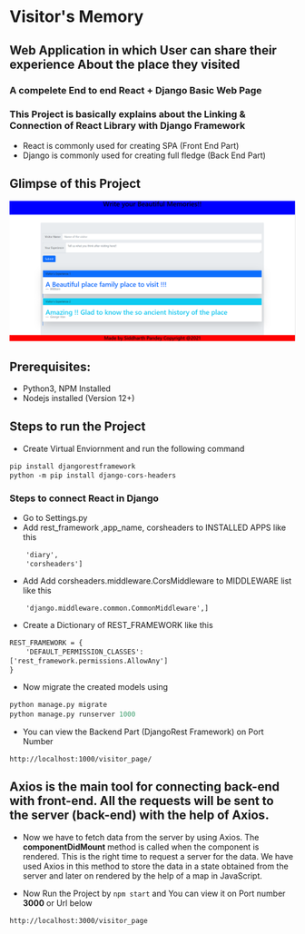 # Visitor's Memory
## Web Application in which User can share their experience About the place they visited
### A compelete End to end React + Django Basic Web Page

### This Project is basically explains about the Linking & Connection of React Library with Django Framework
* React is commonly used for creating SPA (Front End Part)
* Django is commonly  used for creating full fledge (Back End Part)

## Glimpse of this Project
![home](https://github.com/siddharth25pandey/Visitor-s-Memory/blob/master/home.PNG)

## Prerequisites:
* Python3, NPM Installed
* Nodejs installed (Version 12+)

## Steps to run the Project

* Create Virtual Enviornment and run the following command

```pip install django
pip install djangorestframework
python -m pip install django-cors-headers
```

### Steps to connect React in Django 
* Go to Settings.py
* Add rest_framework ,app_name, corsheaders  to INSTALLED APPS like this
```'rest_framework',
    'diary',
    'corsheaders']
 ```
* Add Add corsheaders.middleware.CorsMiddleware to MIDDLEWARE list like this
```'corsheaders.middleware.CorsMiddleware',
    'django.middleware.common.CommonMiddleware',]
```
* Create a Dictionary of REST_FRAMEWORK like this
```
REST_FRAMEWORK = {
    'DEFAULT_PERMISSION_CLASSES': ['rest_framework.permissions.AllowAny']
}
```

* Now migrate the created models using 
```python manage.py makemigrations 
python manage.py migrate
python manage.py runserver 1000
```

* You can view the Backend Part (DjangoRest Framework) on Port Number
```http://localhost:1000/
http://localhost:1000/visitor_page/
```


## Axios is the main tool for connecting back-end with front-end. All the requests will be sent to the server (back-end) with the help of Axios.

*   Now we have to fetch data from the server by using Axios. The **componentDidMount** method is called when the component is rendered. This is the right time to request a server for the data. We have used Axios in this method to store the data in a state obtained from the server and later on rendered by the help of a map in JavaScript. 

* Now Run the Project by `npm start` and You can view it on Port number **3000** or Url below
```http://localhost:3000/
http://localhost:3000/visitor_page
```
